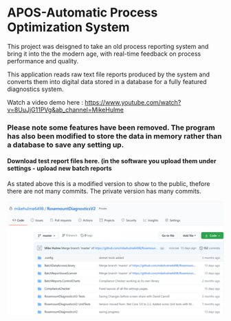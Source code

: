 # APOS-Automatic Process Optimization System

This project was deisgned to take an old process reporting system and bring it into the the modern age, with real-time feedback on process performance and quality.  

This application reads raw text file reports produced by the system and converts them into digital data stored in a database for a fully featured diagnostics system.

Watch a video demo here : https://www.youtube.com/watch?v=8UuJjG11PVg&ab_channel=MikeHulme

### Please note some features have been removed. The program has also been modified to store the data in memory rather than a database to save any setting up.

#### Download test report files here. (in the software you upload them under settings - upload new batch reports

As stated above this is a modified version to show to the public, thefore there are not many commits. The private version has many commits.

![Screenshot](Commits.png)
